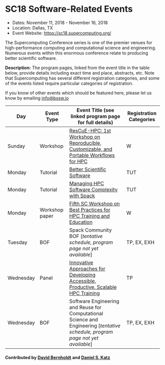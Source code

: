 # SC18 Software-Related Events

- Dates: November 11, 2018 - November 16, 2018
- Location: Dallas, TX
- Event Website: https://sc18.supercomputing.org/

The Supercomputing Conference series is one of the premier venues for high-performance computing and computational science and engineering.  Numerous events within this enormous conference relate to producing better scientific software.


**Description:** The program pages, linked from the event title in the table below, provide details including exact time and place, abstracts, etc.  Note that Supercomputing has several different registration categories, and some of the events listed require particular categories of registration.

If you know of other events which should be featured here, please let us know by emailing info@bssw.io

Day | Event Type | Event Title (see linked program page for full details) | Registration Categories
----|------------|--------------------------------------------------------|-------------------------
Sunday |	Workshop | [ResCuE-HPC: 1st Workshop on Reproducible, Customizable, and Portable Workflows for HPC](https://sc18.supercomputing.org/presentation/?id=wksp134&sess=sess167)	| W
Monday |	Tutorial | [Better Scientific Software](https://sc18.supercomputing.org/presentation/?id=tut154&sess=sess239)	| TUT
Monday |	Tutorial	| [Managing HPC Software Complexity with Spack](https://sc18.supercomputing.org/presentation/?id=tut165&sess=sess252)	| TUT
Monday | Workshop paper	| [Fifth SC Workshop on Best Practices for HPC Training and Education](https://sc18.supercomputing.org/presentation/?id=wksp133&sess=sess166)	| W
Tuesday	| BOF	| Spack Community BOF [*tentative schedule, program page not yet available*]	| TP, EX, EXH
Wednesday |	Panel	| [Innovative Approaches for Developing Accessible, Productive, Scalable HPC Training](https://sc18.supercomputing.org/?post_type=page&p=3479&id=pan113&sess=sess297)	| TP
Wednesday |	BOF	| Software Engineering and Reuse for Computational Science and Engineering [*tentative schedule, program page not yet available*]	| TP, EX, EXH

#### Contributed by [David Bernholdt](https://github.com/bernhold "David Bernholdt GitHub Profile") and [Daniel S. Katz](https://github.com/danielskatz "Daniel S. Katz GitHub Profile")

<!---
Publish: Preview
RSS update: 2018-09-26
Categories: collaboration
Topics: projects and organizations
Tags: conference
Level: 2
Prerequisites: defaults
Aggregate: none
--->
